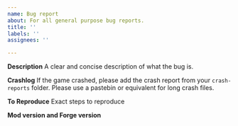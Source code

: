 ```yaml
---
name: Bug report
about: For all general purpose bug reports.
title: ''
labels: ''
assignees: ''

---
```


**Description**
A clear and concise description of what the bug is.

**Crashlog**
If the game crashed, please add the crash report from your `crash-reports` folder. Please use a pastebin or equivalent for long crash files.

**To Reproduce**
Exact steps to reproduce

**Mod version and Forge version**
